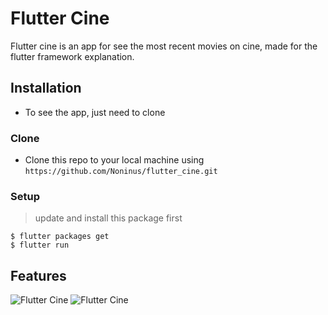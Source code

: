 # Flutter Cine

Flutter cine is an app for see the most recent movies on cine, made for the flutter framework explanation.

## Installation

- To see the app, just need to clone

### Clone

- Clone this repo to your local machine using `https://github.com/Noninus/flutter_cine.git`

### Setup

> update and install this package first

```shell
$ flutter packages get
$ flutter run
```


## Features

<img src="https://uploaddeimagens.com.br/images/002/248/177/full/Simulator_Screen_Shot_-_iPhone_6s_-_2019-08-08_at_08.11.42.png?1565262729" title="Flutter Cine" alt="Flutter Cine">

<img src="https://uploaddeimagens.com.br/images/002/248/179/full/Simulator_Screen_Shot_-_iPhone_6s_-_2019-08-08_at_08.11.48.png?1565262783" title="Flutter Cine" alt="Flutter Cine">
